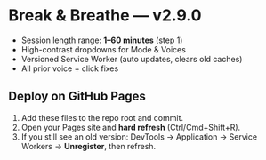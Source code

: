 # Break & Breathe — v2.9.0

- Session length range: **1–60 minutes** (step 1)
- High-contrast dropdowns for Mode & Voices
- Versioned Service Worker (auto updates, clears old caches)
- All prior voice + click fixes

## Deploy on GitHub Pages
1) Add these files to the repo root and commit.
2) Open your Pages site and **hard refresh** (Ctrl/Cmd+Shift+R).
3) If you still see an old version: DevTools → Application → Service Workers → **Unregister**, then refresh.
